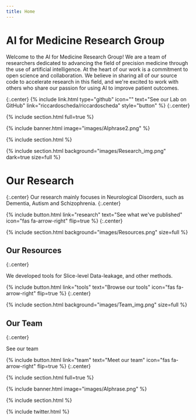 ```yaml
---
title: Home
---
```


# AI for Medicine Research Group

Welcome to the AI for Medicine Research Group! We are a team of researchers dedicated to advancing the field of precision medicine through the use of artificial intelligence. At the heart of our work is a commitment to open science and collaboration. We believe in sharing all of our source code to accelerate research in this field, and we're excited to work with others who share our passion for using AI to improve patient outcomes.

{:.center}
{%
  include link.html
  type="github"
  icon=""
  text="See our Lab on GitHub"
  link="riccardoscheda/riccardoscheda"
  style="button"
%}
{:.center}

{% include section.html full=true %}

{% include banner.html image="images/AIphrase2.png" %}

{% include section.html %}




{% 
  include section.html
  background="images/Research_img.png"
  dark=true
  size=full
%}

# Our Research

{:.center}
Our research mainly focuses in Neurological Disorders, such as Dementia, Autism and Schizophrenia. 
{:.center}

{%
  include button.html
  link="research"
  text="See what we've published"
  icon="fas fa-arrow-right"
  flip=true
%}
{:.center}



{% 
  include section.html
  background="images/Resources.png"
  size=full
%}

## Our Resources
{:.center}

We developed tools for Slice-level Data-leakage, and other methods.

{%
  include button.html
  link="tools"
  text="Browse our tools"
  icon="fas fa-arrow-right"
  flip=true
%}
{:.center}



{% 
  include section.html
  background="images/Team_img.png"
  size=full
%}

## Our Team
{:.center}

See our team

{%
  include button.html
  link="team"
  text="Meet our team"
  icon="fas fa-arrow-right"
  flip=true
%}
{:.center}




{% include section.html full=true %}

{% include banner.html image="images/AIphrase.png" %}

{% include section.html %}

{% include twitter.html %}


